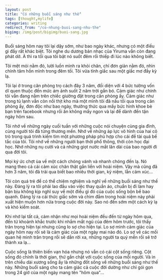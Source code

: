 ```yaml
---
layout: post
title: "Có những buổi sáng như thế"
tags: [thought,mylife]
categories: writing
redirect_from: "/co-nhung-buoi-sang-nhu-the"
bigimg: /img/post/bigimg/buoi-sang.jpg
---
```


Buổi sáng hôm nay tôi lại dậy sớm, như bao ngày khác, nhưng có một điều gì đấy rất khác biệt. Tôi nghe du dương bản nhạc của Yiruma vẫn còn đang phát dở. À thì ra tối qua tôi bật nó suốt đêm rồi thiếp đi lúc nào không biết.

Tôi mệt mỏi nằm đó, lười luồn mình ra khỏi chăn, chỉ đơn giản nằm đó, nhìn chính tâm hồn mình trong đêm tối. Tôi vừa tỉnh giấc sau một giấc mơ đầy kỳ lạ.

Tôi lại ở trong căn phòng trọ cách đây 3 năm, đối diện với 4 bức tường vốn dĩ quen thuộc đến mức ám ảnh suốt 2 năm trời gắn bó. Cảm giác như chính tôi vẫn đang nằm trên chiếc giường đặt trong căn phòng ấy. Cảm giác như trong tủ lạnh vẫn còn nồi thịt kho mà một mình tôi đã nấu tối qua trong căn phòng ấy, đơn độc như bao ngày, thưởng thức qua mấy bức hình khoe bè bạn trên facebook nhưng rồi ăn không mấy ngon và lại để dành đến tận ngày hôm sau.

Tôi nhớ về những ngày cuối tuần với những cuộc nói chuyện cùng gia đình, cùng người tôi đã từng thương mến. Nhớ về những áp lực vô hình của hai cô trò trong quá trình kiếm tìm một phương pháp phù hợp cho cái đề tài quá bế tắc của tôi. Tôi nhớ về những người bạn thời phổ thông, thời còn học đại học. Nhớ những nụ cười và cả những giọt nước mắt lăn dài của bao người đi qua đời tôi.

Mọi ký ức chợt ùa về một cách chóng vánh và nhanh chóng đến lạ. Nó mang theo cả cái cảm xúc chân thật gắn liền với hoài niệm. Vậy mà cũng đã hơn 3 năm, tôi đã trải qua biết bao nhiêu thời gian, kỷ niệm, lẫn cảm xúc...

Tôi còn quá trẻ để có thể chiêm nghiệm và nghĩ về những buổi sáng như thế này. Đáng lý ra tôi phải lao đầu vào việc thay quần áo, chuẩn bị đi làm hay bận bịu không kịp nghĩ suy về một điều gì đó của cuộc sống bộn bề bao quanh. Đáng lý ra cái thức giấc sớm và chìm đắm trong hoài niệm này phải xuất hiện muộn hơn nữa trong cuộc đời này. Sao nó đến sớm một cách kỳ lạ và khó kiểm soát.

Khi nhớ lại tất cả, cảm nhận như mọi hoài niệm đều đến từ ngày hôm qua, đến từ khoảnh khắc trước khi nhắm mắt ngủ của đêm hôm trước, tôi thấy trân trọng hiện tại nhưng cũng lo sợ cho hiện tại. Lo sợ mình cảm giác của ngày hôm nay rồi sẽ là cảm giác của một ngày mai nào đó. Lo sợ về các mối quan hệ mình trân trọng rồi sẽ dần rời xa, những người ta quý mến rồi sẽ trở thành xa lạ...

Cuộc sống là thiên biến vạn hóa nhưng nó vẫn có cái cột sống riêng. Cột sống đó chính là thời gian, thứ gắn chặt với cuộc sống của mỗi người. Và in trên chiều dài xương sống ấy là những đốt sống về những buổi sáng như thế này. Những buổi sáng cho ta cảm giác cả cuộc đời dường như chỉ gói gọn trong 24 giờ của một ngày mang tên "hôm qua"...
